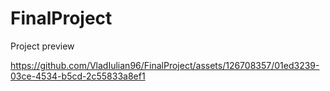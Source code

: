 # FinalProject

Project preview

https://github.com/VladIulian96/FinalProject/assets/126708357/01ed3239-03ce-4534-b5cd-2c55833a8ef1
